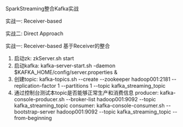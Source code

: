 SparkStreaming整合Kafka实战

实战一: Receiver-based

实战二: Direct Approach





实战一: Receiver-based
基于Receiver的整合
1) 启动zk: zkServer.sh start
2) 启动kafka: kafka-server-start.sh -daemon $KAFKA_HOME/config/server.properties &
3) 创建topic: 
    kafka-topics.sh --create --zookeeper hadoop001:2181 --replication-factor 1 --partitions 1 --topic kafka_streaming_topic
4) 通过控制台测试本topic是否能够正常生产和消费信息
    producer: kafka-console-producer.sh --broker-list hadoop001:9092 --topic kafka_streaming_topic
    consumer: kafka-console-consumer.sh --bootstrap-server hadoop001:9092 --topic kafka_streaming_topic --from-beginning









